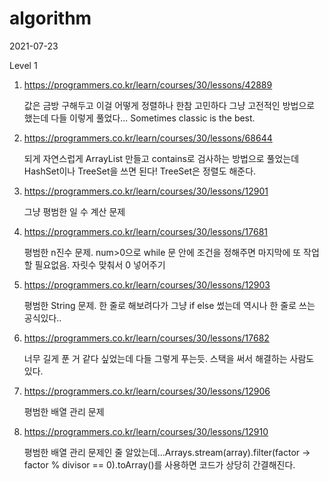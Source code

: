 # algorithm

2021-07-23

Level 1

1. https://programmers.co.kr/learn/courses/30/lessons/42889

    값은 금방 구해두고 이걸 어떻게 정렬하나 한참 고민하다 그냥 고전적인 방법으로 했는데 다들 이렇게 풀었다... Sometimes classic is the best.
   
2. https://programmers.co.kr/learn/courses/30/lessons/68644

   되게 자연스럽게 ArrayList 만들고 contains로 검사하는 방법으로 풀었는데 HashSet이나 TreeSet을 쓰면 된다! TreeSet은 정렬도 해준다.

3. https://programmers.co.kr/learn/courses/30/lessons/12901

   그냥 평범한 일 수 계산 문제

4. https://programmers.co.kr/learn/courses/30/lessons/17681

   평범한 n진수 문제. num>0으로 while 문 안에 조건을 정해주면 마지막에 또 작업할 필요없음. 자릿수 맞춰서 0 넣어주기

5. https://programmers.co.kr/learn/courses/30/lessons/12903

   평범한 String 문제. 한 줄로 해보려다가 그냥 if else 썼는데 역시나 한 줄로 쓰는 공식있다..

6. https://programmers.co.kr/learn/courses/30/lessons/17682

   너무 길게 푼 거 같다 싶었는데 다들 그렇게 푸는듯. 스택을 써서 해결하는 사람도 있다.

7. https://programmers.co.kr/learn/courses/30/lessons/12906

   평범한 배열 관리 문제

8. https://programmers.co.kr/learn/courses/30/lessons/12910

   평범한 배열 관리 문제인 줄 알았는데...Arrays.stream(array).filter(factor -> factor % divisor == 0).toArray()를 사용하면 코드가 상당히 간결해진다.